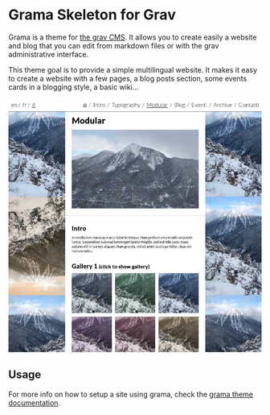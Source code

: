# Grama Skeleton for Grav

Grama is a theme for [the grav CMS](https://getgrav.org/). It allows you to create easily a website and blog that you can edit from markdown files or with the grav administrative interface.

This theme goal is to provide a simple multilingual website. It makes it easy to create a website with a few pages, a blog posts section, some events cards in a blogging style, a basic wiki...

![screenshot](./screenshot.jpg)


## Usage

For more info on how to setup a site using grama, check the [grama theme documentation](https://framagit.org/squeak/grama).
